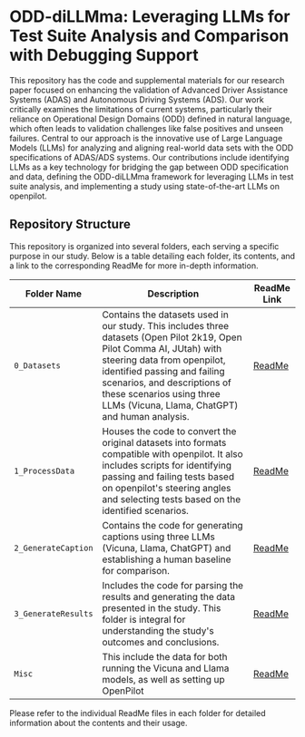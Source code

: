 # ODD-diLLMma: Leveraging LLMs for Test Suite Analysis and Comparison with Debugging Support

This repository has the code and supplemental materials for our research paper focused on enhancing the validation of Advanced Driver Assistance Systems (ADAS) and Autonomous Driving Systems (ADS). Our work critically examines the limitations of current systems, particularly their reliance on Operational Design Domains (ODD) defined in natural language, which often leads to validation challenges like false positives and unseen failures. Central to our approach is the innovative use of Large Language Models (LLMs) for analyzing and aligning real-world data sets with the ODD specifications of ADAS/ADS systems. Our contributions include identifying LLMs as a key technology for bridging the gap between ODD specification and data, defining the ODD-diLLMma framework for leveraging LLMs in test suite analysis, and implementing a study using state-of-the-art LLMs on openpilot. 

## Repository Structure

This repository is organized into several folders, each serving a specific purpose in our study. Below is a table detailing each folder, its contents, and a link to the corresponding ReadMe for more in-depth information.

| Folder Name       | Description | ReadMe Link |
|-------------------|-------------|-------------|
| `0_Datasets`      | Contains the datasets used in our study. This includes three datasets (Open Pilot 2k19, Open Pilot Comma AI, JUtah) with steering data from openpilot, identified passing and failing scenarios, and descriptions of these scenarios using three LLMs (Vicuna, Llama, ChatGPT) and human analysis. | [ReadMe](./0_Datasets/README.md) |
| `1_ProcessData`   | Houses the code to convert the original datasets into formats compatible with openpilot. It also includes scripts for identifying passing and failing tests based on openpilot's steering angles and selecting tests based on the identified scenarios. | [ReadMe](./1_ProcessDataset/README.md) |
| `2_GenerateCaption`| Contains the code for generating captions using three LLMs (Vicuna, Llama, ChatGPT) and establishing a human baseline for comparison. | [ReadMe](./2_GenerateCaption/README.md) |
| `3_GenerateResults`| Includes the code for parsing the results and generating the data presented in the study. This folder is integral for understanding the study's outcomes and conclusions. | [ReadMe](./3_GenerateResults/README.md) |
| `Misc`| This include the data for both running the Vicuna and Llama models, as well as setting up OpenPilot | [ReadMe](./Misc/README.md) |

Please refer to the individual ReadMe files in each folder for detailed information about the contents and their usage.